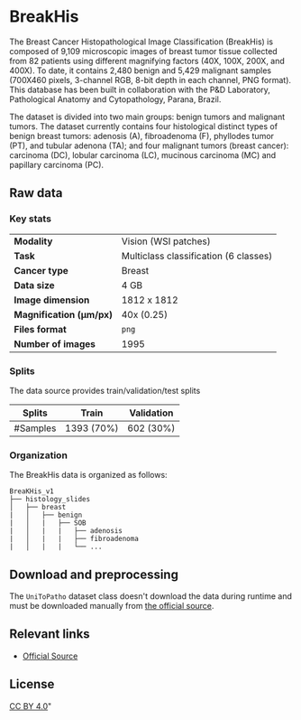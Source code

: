 # BreakHis

The Breast Cancer Histopathological Image Classification (BreakHis) is  composed of 9,109 microscopic images of breast tumor tissue collected from 82 patients using different magnifying factors (40X, 100X, 200X, and 400X). To date, it contains 2,480 benign and 5,429 malignant samples (700X460 pixels, 3-channel RGB, 8-bit depth in each channel, PNG format). This database has been built in collaboration with the P&D Laboratory, Pathological Anatomy and Cytopathology, Parana, Brazil.

The dataset is divided into two main groups: benign tumors and malignant tumors. The dataset currently contains four histological distinct types of benign breast tumors: adenosis (A), fibroadenoma (F), phyllodes tumor (PT), and tubular adenona (TA); and four malignant tumors (breast cancer): carcinoma (DC), lobular carcinoma (LC), mucinous carcinoma (MC) and papillary carcinoma (PC).

## Raw data

### Key stats

|                                |                             |
|--------------------------------|-----------------------------|
| **Modality**                   | Vision (WSI patches)        |
| **Task**                       | Multiclass classification (6 classes) |
| **Cancer type**                | Breast                      |
| **Data size**                  | 4 GB                        |
| **Image dimension**            | 1812 x 1812                 |
| **Magnification (μm/px)**      | 40x (0.25)                  |
| **Files format**               | `png`                       |
| **Number of images**           | 1995                        |


### Splits

The data source provides train/validation/test splits

| Splits | Train           | Validation   |
|----------|---------------|--------------|
| #Samples | 1393 (70%)    | 602 (30%)    |


### Organization

The BreakHis data is organized as follows:

```
BreaKHis_v1
├── histology_slides
│   ├── breast
|   │   ├── benign
|   │   |   ├── SOB
|   │   |   |   ├── adenosis
|   │   |   |   ├── fibroadenoma
|   │   |   |   └── ...
```


## Download and preprocessing
The `UniToPatho` dataset class doesn't download the data during runtime and must be downloaded manually from [the official source](https://ieee-dataport.org/open-access/unitopatho).

## Relevant links

* [Official Source](https://web.inf.ufpr.br/vri/databases/breast-cancer-histopathological-database-breakhis/)

## License

[CC BY 4.0](https://creativecommons.org/licenses/by/4.0/)"